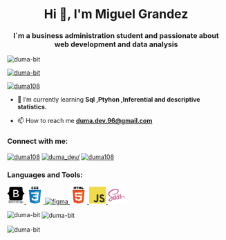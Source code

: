 <h1 align="center">Hi 👋, I'm Miguel Grandez</h1>
<h3 align="center">I´m a business administration student and passionate about web development and data analysis</h3>

<p align="left"> <img src="https://komarev.com/ghpvc/?username=duma-bit&label=Profile%20views&color=0e75b6&style=flat" alt="duma-bit" /> </p>

<p align="left"> <a href="https://github.com/ryo-ma/github-profile-trophy"><img src="https://github-profile-trophy.vercel.app/?username=duma-bit" alt="duma-bit" /></a> </p>

<p align="left"> <a href="https://twitter.com/duma108" target="blank"><img src="https://img.shields.io/twitter/follow/duma108?logo=twitter&style=for-the-badge" alt="duma108" /></a> </p>

- 🌱 I’m currently learning **Sql ,Ptyhon ,Inferential and descriptive statistics.**

- 📫 How to reach me **duma.dev.96@gmail.com**

<h3 align="left">Connect with me:</h3>
<p align="left">
<a href="https://twitter.com/duma108" target="blank"><img align="center" src="https://raw.githubusercontent.com/rahuldkjain/github-profile-readme-generator/master/src/images/icons/Social/twitter.svg" alt="duma108" height="30" width="40" /></a>
<a href="https://instagram.com/duma_dev/" target="blank"><img align="center" src="https://raw.githubusercontent.com/rahuldkjain/github-profile-readme-generator/master/src/images/icons/Social/instagram.svg" alt="duma_dev/" height="30" width="40" /></a>
<a href="https://www.behance.net/duma108" target="blank"><img align="center" src="https://raw.githubusercontent.com/rahuldkjain/github-profile-readme-generator/master/src/images/icons/Social/behance.svg" alt="duma108" height="30" width="40" /></a>
</p>

<h3 align="left">Languages and Tools:</h3>
<p align="left"> <a href="https://getbootstrap.com" target="_blank" rel="noreferrer"> <img src="https://raw.githubusercontent.com/devicons/devicon/master/icons/bootstrap/bootstrap-plain-wordmark.svg" alt="bootstrap" width="40" height="40"/> </a> <a href="https://www.w3schools.com/css/" target="_blank" rel="noreferrer"> <img src="https://raw.githubusercontent.com/devicons/devicon/master/icons/css3/css3-original-wordmark.svg" alt="css3" width="40" height="40"/> </a> <a href="https://www.figma.com/" target="_blank" rel="noreferrer"> <img src="https://www.vectorlogo.zone/logos/figma/figma-icon.svg" alt="figma" width="40" height="40"/> </a> <a href="https://www.w3.org/html/" target="_blank" rel="noreferrer"> <img src="https://raw.githubusercontent.com/devicons/devicon/master/icons/html5/html5-original-wordmark.svg" alt="html5" width="40" height="40"/> </a> <a href="https://developer.mozilla.org/en-US/docs/Web/JavaScript" target="_blank" rel="noreferrer"> <img src="https://raw.githubusercontent.com/devicons/devicon/master/icons/javascript/javascript-original.svg" alt="javascript" width="40" height="40"/> </a> <a href="https://sass-lang.com" target="_blank" rel="noreferrer"> <img src="https://raw.githubusercontent.com/devicons/devicon/master/icons/sass/sass-original.svg" alt="sass" width="40" height="40"/> </a> </p>

<p><img align="left" src="https://github-readme-stats.vercel.app/api/top-langs?username=duma-bit&show_icons=true&locale=en&layout=compact" alt="duma-bit" /></p>

<p>&nbsp;<img align="center" src="https://github-readme-stats.vercel.app/api?username=duma-bit&show_icons=true&locale=en" alt="duma-bit" /></p>

<p><img align="center" src="https://github-readme-streak-stats.herokuapp.com/?user=duma-bit&" alt="duma-bit" /></p>
